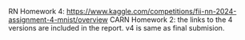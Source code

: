 RN Homework 4: https://www.kaggle.com/competitions/fii-nn-2024-assignment-4-mnist/overview
CARN Homework 2: the links to the 4 versions are included in the report. v4 is same as final submision.
